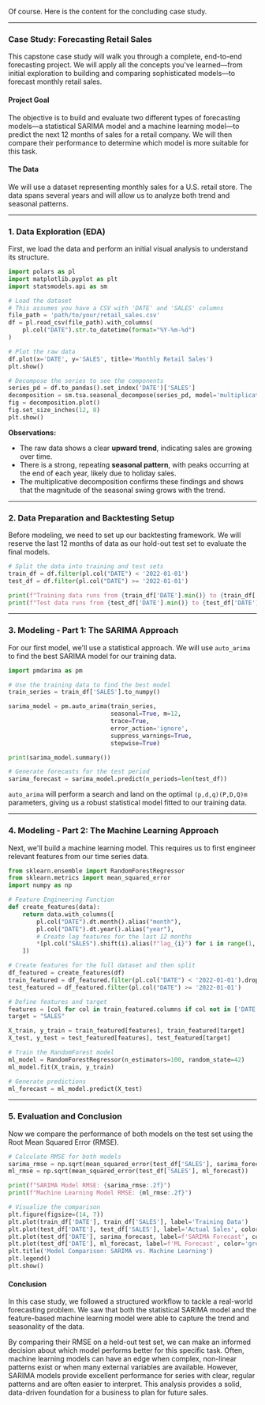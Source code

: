Of course. Here is the content for the concluding case study.

-----

### **Case Study: Forecasting Retail Sales**

This capstone case study will walk you through a complete, end-to-end forecasting project. We will apply all the concepts you've learned—from initial exploration to building and comparing sophisticated models—to forecast monthly retail sales.

#### **Project Goal**

The objective is to build and evaluate two different types of forecasting models—a statistical SARIMA model and a machine learning model—to predict the next 12 months of sales for a retail company. We will then compare their performance to determine which model is more suitable for this task.

#### **The Data**

We will use a dataset representing monthly sales for a U.S. retail store. The data spans several years and will allow us to analyze both trend and seasonal patterns.

-----

### **1. Data Exploration (EDA)**

First, we load the data and perform an initial visual analysis to understand its structure.

```python
import polars as pl
import matplotlib.pyplot as plt
import statsmodels.api as sm

# Load the dataset
# This assumes you have a CSV with 'DATE' and 'SALES' columns
file_path = 'path/to/your/retail_sales.csv'
df = pl.read_csv(file_path).with_columns(
    pl.col("DATE").str.to_datetime(format="%Y-%m-%d")
)

# Plot the raw data
df.plot(x='DATE', y='SALES', title='Monthly Retail Sales')
plt.show()

# Decompose the series to see the components
series_pd = df.to_pandas().set_index('DATE')['SALES']
decomposition = sm.tsa.seasonal_decompose(series_pd, model='multiplicative', period=12)
fig = decomposition.plot()
fig.set_size_inches(12, 8)
plt.show()
```

**Observations:**

  * The raw data shows a clear **upward trend**, indicating sales are growing over time.
  * There is a strong, repeating **seasonal pattern**, with peaks occurring at the end of each year, likely due to holiday sales.
  * The multiplicative decomposition confirms these findings and shows that the magnitude of the seasonal swing grows with the trend.

-----

### **2. Data Preparation and Backtesting Setup**

Before modeling, we need to set up our backtesting framework. We will reserve the last 12 months of data as our hold-out test set to evaluate the final models.

```python
# Split the data into training and test sets
train_df = df.filter(pl.col("DATE") < '2022-01-01')
test_df = df.filter(pl.col("DATE") >= '2022-01-01')

print(f"Training data runs from {train_df['DATE'].min()} to {train_df['DATE'].max()}")
print(f"Test data runs from {test_df['DATE'].min()} to {test_df['DATE'].max()}")
```

-----

### **3. Modeling - Part 1: The SARIMA Approach**

For our first model, we'll use a statistical approach. We will use `auto_arima` to find the best SARIMA model for our training data.

```python
import pmdarima as pm

# Use the training data to find the best model
train_series = train_df['SALES'].to_numpy()

sarima_model = pm.auto_arima(train_series,
                             seasonal=True, m=12,
                             trace=True,
                             error_action='ignore',
                             suppress_warnings=True,
                             stepwise=True)

print(sarima_model.summary())

# Generate forecasts for the test period
sarima_forecast = sarima_model.predict(n_periods=len(test_df))
```

`auto_arima` will perform a search and land on the optimal `(p,d,q)(P,D,Q)m` parameters, giving us a robust statistical model fitted to our training data.

-----

### **4. Modeling - Part 2: The Machine Learning Approach**

Next, we'll build a machine learning model. This requires us to first engineer relevant features from our time series data.

```python
from sklearn.ensemble import RandomForestRegressor
from sklearn.metrics import mean_squared_error
import numpy as np

# Feature Engineering Function
def create_features(data):
    return data.with_columns([
        pl.col("DATE").dt.month().alias("month"),
        pl.col("DATE").dt.year().alias("year"),
        # Create lag features for the last 12 months
        *[pl.col("SALES").shift(i).alias(f"lag_{i}") for i in range(1, 13)]
    ])

# Create features for the full dataset and then split
df_featured = create_features(df)
train_featured = df_featured.filter(pl.col("DATE") < '2022-01-01').drop_nulls()
test_featured = df_featured.filter(pl.col("DATE") >= '2022-01-01')

# Define features and target
features = [col for col in train_featured.columns if col not in ['DATE', 'SALES']]
target = "SALES"

X_train, y_train = train_featured[features], train_featured[target]
X_test, y_test = test_featured[features], test_featured[target]

# Train the RandomForest model
ml_model = RandomForestRegressor(n_estimators=100, random_state=42)
ml_model.fit(X_train, y_train)

# Generate predictions
ml_forecast = ml_model.predict(X_test)
```

-----

### **5. Evaluation and Conclusion**

Now we compare the performance of both models on the test set using the Root Mean Squared Error (RMSE).

```python
# Calculate RMSE for both models
sarima_rmse = np.sqrt(mean_squared_error(test_df['SALES'], sarima_forecast))
ml_rmse = np.sqrt(mean_squared_error(test_df['SALES'], ml_forecast))

print(f"SARIMA Model RMSE: {sarima_rmse:.2f}")
print(f"Machine Learning Model RMSE: {ml_rmse:.2f}")

# Visualize the comparison
plt.figure(figsize=(14, 7))
plt.plot(train_df['DATE'], train_df['SALES'], label='Training Data')
plt.plot(test_df['DATE'], test_df['SALES'], label='Actual Sales', color='blue')
plt.plot(test_df['DATE'], sarima_forecast, label=f'SARIMA Forecast', color='red', linestyle='--')
plt.plot(test_df['DATE'], ml_forecast, label=f'ML Forecast', color='green', linestyle=':')
plt.title('Model Comparison: SARIMA vs. Machine Learning')
plt.legend()
plt.show()

```

#### **Conclusion**

In this case study, we followed a structured workflow to tackle a real-world forecasting problem. We saw that both the statistical SARIMA model and the feature-based machine learning model were able to capture the trend and seasonality of the data.

By comparing their RMSE on a held-out test set, we can make an informed decision about which model performs better for this specific task. Often, machine learning models can have an edge when complex, non-linear patterns exist or when many external variables are available. However, SARIMA models provide excellent performance for series with clear, regular patterns and are often easier to interpret. This analysis provides a solid, data-driven foundation for a business to plan for future sales.